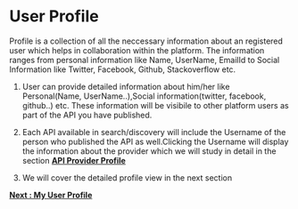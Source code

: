 User Profile
============

Profile is a collection of all the neccessary information about an
registered user which helps in collaboration within the platform. The
information ranges from personal information like Name, UserName,
EmailId to Social Information like Twitter, Facebook, Github,
Stackoverflow etc.

1.  User can provide detailed information about him/her like
    Personal(Name, UserName..),Social information(twitter, facebook,
    github..) etc. These information will be visibile to other platform
    users as part of the API you have published.

2.  Each API available in search/discovery will include the Username of
    the person who published the API as well.Clicking the Username will
    display the information about the provider which we will study in
    detail in the section [**API Provider Profile**](apiprovider_profile.md)

3.  We will cover the detailed profile view in the next section 

[**Next : My User Profile**](loggeduser_profile.md)

<!--Screen shot is missing-->